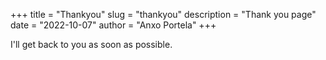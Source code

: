 +++
title = "Thankyou"
slug = "thankyou"
description = "Thank you page"
date = "2022-10-07"
author = "Anxo Portela"
+++

I'll get back to you as soon as possible.
